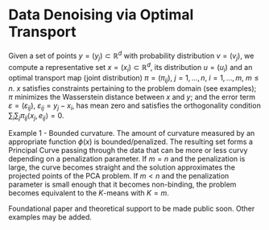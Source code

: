 # Data Denoising via Optimal Transport

Given a set of points $y=(y_j)\subset\mathbb{R}^d$ with probability distribution $v=(v_j)$, we compute a representative set $x=(x_i)\subset\mathbb{R}^d$, its distribution $u=(u_i)$ and an optimal transport map (joint distribution) $\pi=(\pi_{ij})$, $j=1,\ldots,n$, $i=1,\ldots,m$, $m\leq n$. $x$ satisfies constraints pertaining to the problem domain (see examples); $\pi$ minimizes the Wasserstein distance between $x$ and $y$; and the error term $\varepsilon=(\varepsilon_{ij})$, $\varepsilon_{ij}=y_j-x_i$, has mean zero and satisfies the orthogonality condition $\sum_i \sum_j \pi_{ij}  \langle x_j,e_{ij}\rangle = 0$.

Example 1 - Bounded curvature. The amount of curvature measured by an appropriate function $\phi(x)$ is bounded/penalized. The resulting set forms a Principal Curve passing through the data that can be more or less curvy depending on a penalization parameter. If $m=n$ and the penalization is large, the curve becomes straight and the solution approximates the projected points of the PCA problem. If $m < n$ and the penalization parameter is small enough that it becomes non-binding, the problem becomes equivalent to the $K$-means with $K=m$.

Foundational paper and theoretical support to be made public soon. Other examples may be added.
